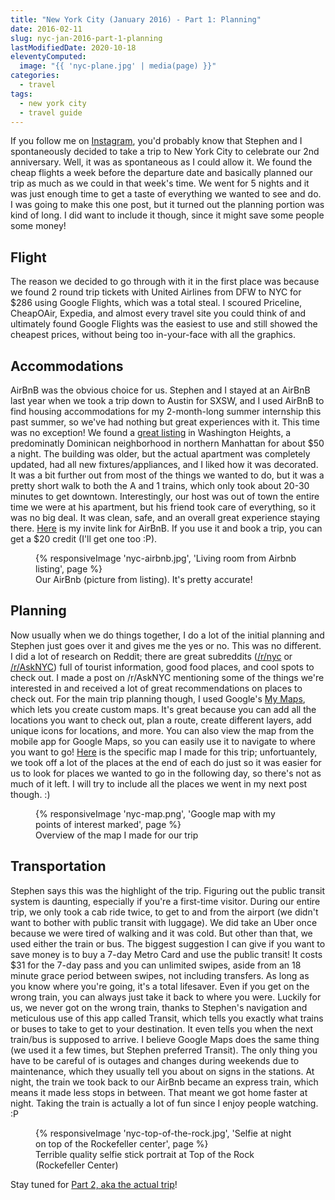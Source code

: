 ```yaml
---
title: "New York City (January 2016) - Part 1: Planning"
date: 2016-02-11
slug: nyc-jan-2016-part-1-planning
lastModifiedDate: 2020-10-18
eleventyComputed:
  image: "{{ 'nyc-plane.jpg' | media(page) }}"
categories:
  - travel
tags:
  - new york city
  - travel guide
---
```


If you follow me on [Instagram](http://instagram.com/_christinadan), you'd probably know that Stephen and I spontaneously decided to take a trip to New York City to celebrate our 2nd anniversary. Well, it was as spontaneous as I could allow it.<!-- excerpt --> We found the cheap flights a week before the departure date and basically planned our trip as much as we could in that week's time. We went for 5 nights and it was just enough time to get a taste of everything we wanted to see and do. I was going to make this one post, but it turned out the planning portion was kind of long. I did want to include it though, since it might save some people some money!

## Flight
The reason we decided to go through with it in the first place was because we found 2 round trip tickets with United Airlines from DFW to NYC for $286 using Google Flights, which was a total steal. I scoured Priceline, CheapOAir, Expedia, and almost every travel site you could think of and ultimately found Google Flights was the easiest to use and still showed the cheapest prices, without being too in-your-face with all the graphics.

## Accommodations
AirBnB was the obvious choice for us. Stephen and I stayed at an AirBnB last year when we took a trip down to Austin for SXSW, and I used AirBnB to find housing accommodations for my 2-month-long summer internship this past summer, so we've had nothing but great experiences with it. This time was no exception! We found a [great listing](https://www.airbnb.com/rooms/5557097?eluid=0&euid=3fb36a09-7f63-68f5-00f1-987bf3eab71f) in Washington Heights, a predominatly Dominican neighborhood in northern Manhattan for about $50 a night. The building was older, but the actual apartment was completely updated, had all new fixtures/appliances, and I liked how it was decorated. It was a bit further out from most of the things we wanted to do, but it was a pretty short walk to both the A and 1 trains, which only took about 20-30 minutes to get downtown. Interestingly, our host was out of town the entire time we were at his apartment, but his friend took care of everything, so it was no big deal. It was clean, safe, and an overall great experience staying there. [Here](http://www.airbnb.com/c/cdan25?s=8) is my invite link for AirBnB. If you use it and book a trip, you can get a $20 credit (I'll get one too :P).

<figure>
  {% responsiveImage 'nyc-airbnb.jpg', 'Living room from Airbnb listing', page %}
  <figcaption>
    Our AirBnb (picture from listing). It's pretty accurate!
  </figcaption>
</figure>

## Planning
Now usually when we do things together, I do a lot of the initial planning and Stephen just goes over it and gives me the yes or no. This was no different. I did a lot of research on Reddit; there are great subreddits ([/r/nyc](https://www.reddit.com/r/nyc) or [/r/AskNYC](https://www.reddit.com/r/AskNYC)) full of tourist information, good food places, and cool spots to check out. I made a post on /r/AskNYC mentioning some of the things we're interested in and received a lot of great recommendations on places to check out. For the main trip planning though, I used Google's [My Maps](https://www.google.com/mymaps/?hl=en_US&app=mp), which lets you create custom maps. It's great because you can add all the locations you want to check out, plan a route, create different layers, add unique icons for locations, and more. You can also view the map from the mobile app for Google Maps, so you can easily use it to navigate to where you want to go! [Here](https://www.google.com/maps/d/edit?mid=z2KZmLYmuUB4.kELjGIbbmzno&usp=sharing) is the specific map I made for this trip; unfortuantely, we took off a lot of the places at the end of each do just so it was easier for us to look for places we wanted to go in the following day, so there's not as much of it left. I will try to include all the places we went in my next post though. :)

<figure>
  {% responsiveImage 'nyc-map.png', 'Google map with my points of interest marked', page %}
  <figcaption>
    Overview of the map I made for our trip
  </figcaption>
</figure>

## Transportation
Stephen says this was the highlight of the trip. Figuring out the public transit system is daunting, especially if you're a first-time visitor. During our entire trip, we only took a cab ride twice, to get to and from the airport (we didn't want to bother with public transit with luggage). We did take an Uber once because we were tired of walking and it was cold. But other than that, we used either the train or bus. The biggest suggestion I can give if you want to save money is to buy a 7-day Metro Card and use the public transit! It costs $31 for the 7-day pass and you can unlimited swipes, aside from an 18 minute grace period between swipes, not including transfers. As long as you know where you're going, it's a total lifesaver. Even if you get on the wrong train, you can always just take it back to where you were. Luckily for us, we never got on the wrong train, thanks to Stephen's navigation and meticulous use of this app called Transit, which tells you exactly what trains or buses to take to get to your destination. It even tells you when the next train/bus is supposed to arrive. I believe Google Maps does the same thing (we used it a few times, but Stephen preferred Transit). The only thing you have to be careful of is outages and changes during weekends due to maintenance, which they usually tell you about on signs in the stations. At night, the train we took back to our AirBnb became an express train, which means it made less stops in between. That meant we got home faster at night. Taking the train is actually a lot of fun since I enjoy people watching. :P

<figure>
  {% responsiveImage 'nyc-top-of-the-rock.jpg', 'Selfie at night on top of the Rockefeller center', page %}
  <figcaption>
    Terrible quality selfie stick portrait at Top of the Rock (Rockefeller Center)
  </figcaption>
</figure>

Stay tuned for [Part 2, aka the actual trip](/blog/nyc-jan-2016-part-2-the-trip)!
